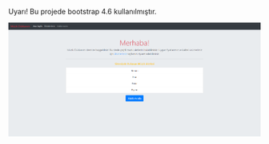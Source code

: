 
Uyarı! Bu projede bootstrap 4.6 kullanılmıştır.

![muzik dükkanim site resmi](img/muzik_dukkanim_site_resmii.png)
